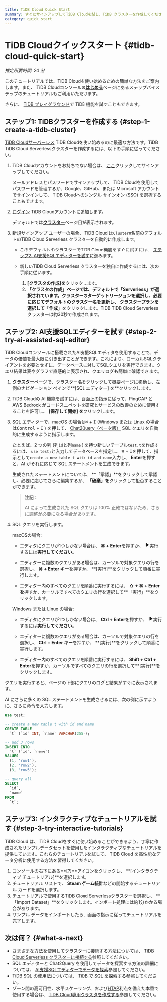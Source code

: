 ```yaml
---
title: TiDB Cloud Quick Start
summary: すぐにサインアップしてTiDB Cloudを試し、TiDB クラスターを作成してください。
category: quick start
---
```


# TiDB Cloudクイックスタート {#tidb-cloud-quick-start}

*推定所要時間: 20 分*

このチュートリアルでは、TiDB Cloudを使い始めるための簡単な方法をご案内します。また、 TiDB Cloudコンソールの[**はじめる**](https://tidbcloud.com/console/getting-started)ページにあるステップバイステップのチュートリアルもご利用いただけます。

さらに、 [TiDB プレイグラウンド](https://play.tidbcloud.com/?utm_source=docs&#x26;utm_medium=tidb_cloud_quick_start)で TiDB 機能を試すこともできます。

## ステップ1: TiDBクラスターを作成する {#step-1-create-a-tidb-cluster}

[TiDB Cloudサーバーレス](/tidb-cloud/select-cluster-tier.md#tidb-cloud-serverless) TiDB Cloudを使い始めるのに最適な方法です。TiDB TiDB Cloud Serverlessクラスターを作成するには、以下の手順に従ってください。

1.  TiDB Cloudアカウントをお持ちでない場合は、 [ここ](https://tidbcloud.com/free-trial)クリックしてサインアップしてください。

    メールアドレスとパスワードでサインアップして、 TiDB Cloudを使用してパスワードを管理するか、Google、GitHub、または Microsoft アカウントでサインインして、 TiDB Cloudへのシングル サインオン (SSO) を選択することもできます。

2.  [ログイン](https://tidbcloud.com/) TiDB Cloudアカウントに追加します。

    デフォルトでは[**クラスター**](https://tidbcloud.com/console/clusters)ページ目が表示されます。

3.  新規サインアップ ユーザーの場合、 TiDB Cloud は`Cluster0`名前のデフォルトのTiDB Cloud Serverless クラスターを自動的に作成します。

    -   このデフォルトのクラスターでTiDB Cloud機能をすぐに試すには、 [ステップ2: AI支援SQLエディターを試す](#step-2-try-ai-assisted-sql-editor)に進みます。
    -   新しいTiDB Cloud Serverless クラスターを独自に作成するには、次の手順に従います。

        1.  **[クラスタの作成]を**クリックします。
        2.  **「クラスタの作成」**ページでは、デフォルトで**「Serverless」**が選択されています。クラスターのターゲットリージョンを選択し、必要に応じてデフォルトのクラスター名を更新し、 [クラスタープラン](/tidb-cloud/select-cluster-tier.md#cluster-plans)を選択して**「作成**」をクリックします。TiDB TiDB Cloud Serverless クラスターは約30秒で作成されます。

## ステップ2: AI支援SQLエディターを試す {#step-2-try-ai-assisted-sql-editor}

TiDB Cloudコンソールに搭載されたAI支援SQLエディタを使用することで、データの価値を最大限に引き出すことができます。これにより、ローカルSQLクライアントを必要とせずに、データベースに対してSQLクエリを実行できます。クエリ結果は表やグラフで直感的に表示され、クエリログも簡単に確認できます。

1.  [**クラスター**](https://tidbcloud.com/console/clusters)ページで、クラスター名をクリックして概要ページに移動し、左側のナビゲーション ペインで**[SQL エディター] を**クリックします。

2.  TiDB Cloudの AI 機能を試すには、画面上の指示に従って、PingCAP と AWS Bedrock がコードスニペットを研究とサービスの改善のために使用することを許可し、 **[保存して開始] を**クリックします。

3.  SQL エディターで、macOS の場合は<kbd>⌘</kbd> + <kbd>I</kbd> (Windows または Linux の場合は<kbd>Control</kbd> + <kbd>I</kbd> ) を押して、 [Chat2Query（ベータ版）](/tidb-cloud/tidb-cloud-glossary.md#chat2query) SQL クエリを自動的に生成するように指示します。

    たとえば、2 つの列 (列`id`と列`name` ) を持つ新しいテーブル`test.t`を作成するには、 `use test;`と入力してデータベースを指定し、 <kbd>⌘</kbd> + <kbd>I</kbd>を押して、指示として`create a new table t with id and name`入力し、 **Enter**を押すと、AI がそれに応じて SQL ステートメントを生成できます。

    生成されたステートメントについては、 **「承認」**をクリックして承認し、必要に応じてさらに編集するか、 **「破棄」を**クリックして拒否することができます。

    > **注記：**
    >
    > AI によって生成された SQL クエリは 100% 正確ではないため、さらに調整が必要になる場合があります。

4.  SQL クエリを実行します。

    <SimpleTab>
     <div label="macOS">

    macOSの場合:

    -   エディタにクエリが1つしかない場合は、 **⌘ + Enter**を押すか、 <svg width="1rem" height="1rem" viewBox="0 0 24 24" fill="none" xmlns="http://www.w3.org/2000/svg"><path d="M6.70001 20.7756C6.01949 20.3926 6.00029 19.5259 6.00034 19.0422L6.00034 12.1205L6 5.33028C6 4.75247 6.00052 3.92317 6.38613 3.44138C6.83044 2.88625 7.62614 2.98501 7.95335 3.05489C8.05144 3.07584 8.14194 3.12086 8.22438 3.17798L19.2865 10.8426C19.2955 10.8489 19.304 10.8549 19.3126 10.8617C19.4069 10.9362 20 11.4314 20 12.1205C20 12.7913 19.438 13.2784 19.3212 13.3725C19.307 13.3839 19.2983 13.3902 19.2831 13.4002C18.8096 13.7133 8.57995 20.4771 8.10002 20.7756C7.60871 21.0812 7.22013 21.0683 6.70001 20.7756Z" fill="currentColor"></path></svg>実行するには**実行してください**。

    -   エディターに複数のクエリがある場合は、カーソルで対象クエリの行を選択し、 **⌘ + Enter キー**を押すか、 **[実行]**をクリックして順番に実行します。

    -   エディター内のすべてのクエリを順番に実行するには、 **⇧ + ⌘ + Enter を**押すか、カーソルですべてのクエリの行を選択して**「実行」**をクリックします。

    </div>

    <div label="Windows/Linux">

    Windows または Linux の場合:

    -   エディタにクエリが1つしかない場合は、 **Ctrl + Enter**を押すか、 <svg width="1rem" height="1rem" viewBox="0 0 24 24" fill="none" xmlns="http://www.w3.org/2000/svg"><path d="M6.70001 20.7756C6.01949 20.3926 6.00029 19.5259 6.00034 19.0422L6.00034 12.1205L6 5.33028C6 4.75247 6.00052 3.92317 6.38613 3.44138C6.83044 2.88625 7.62614 2.98501 7.95335 3.05489C8.05144 3.07584 8.14194 3.12086 8.22438 3.17798L19.2865 10.8426C19.2955 10.8489 19.304 10.8549 19.3126 10.8617C19.4069 10.9362 20 11.4314 20 12.1205C20 12.7913 19.438 13.2784 19.3212 13.3725C19.307 13.3839 19.2983 13.3902 19.2831 13.4002C18.8096 13.7133 8.57995 20.4771 8.10002 20.7756C7.60871 21.0812 7.22013 21.0683 6.70001 20.7756Z" fill="currentColor"></path></svg>実行するには**実行してください**。

    -   エディターに複数のクエリがある場合は、カーソルで対象クエリの行を選択し、 **Ctrl + Enter キー**を押すか、 **[実行]**をクリックして順番に実行します。

    -   エディター内のすべてのクエリを順番に実行するには、 **Shift + Ctrl + Enter**を押すか、カーソルですべてのクエリの行を選択して**[実行]**をクリックします。

    </div>
     </SimpleTab>

クエリを実行すると、ページの下部にクエリのログと結果がすぐに表示されます。

AI にさらに多くの SQL ステートメントを生成させるには、次の例に示すように、さらに命令を入力します。

```sql
use test;

-- create a new table t with id and name 
CREATE TABLE
  `t` (`id` INT, `name` VARCHAR(255));

-- add 3 rows 
INSERT INTO
  `t` (`id`, `name`)
VALUES
  (1, 'row1'),
  (2, 'row2'),
  (3, 'row3');

-- query all
SELECT
  `id`,
  `name`
FROM
  `t`;
```

## ステップ3: インタラクティブなチュートリアルを試す {#step-3-try-interactive-tutorials}

TiDB Cloud は、 TiDB Cloudをすぐに使い始めることができるよう、丁寧に作成されたサンプルデータセットを使用したインタラクティブなチュートリアルを提供しています。これらのチュートリアルを試して、 TiDB Cloud を高性能なデータ分析に使用する方法を習得してください。

1.  コンソールの右下にある**[?]**アイコンをクリックし、 **[インタラクティブ チュートリアル]**を選択します。
2.  チュートリアル リストで、 **Steam ゲーム統計**などの開始するチュートリアル カードを選択します。
3.  チュートリアルで使用するTiDB Cloud Serverlessクラスターを選択し、 **「Import Dataset」**をクリックします。インポート処理には約1分かかる場合があります。
4.  サンプル データをインポートしたら、画面の指示に従ってチュートリアルを完了します。

## 次は何？ {#what-s-next}

-   さまざまな方法を使用してクラスターに接続する方法については、 [TiDB Cloud Serverless クラスターに接続する](/tidb-cloud/connect-to-tidb-cluster-serverless.md)参照してください。
-   SQL エディターと Chat2Query を使用してデータを探索する方法の詳細については、 [AI支援SQLエディターでデータを探索](/tidb-cloud/explore-data-with-chat2query.md)参照してください。
-   TiDB SQL の使用法については、 [TiDB で SQL を探索する](/basic-sql-operations.md)参照してください。
-   ゾーン間の高可用性、水平スケーリング、および[HTAP](https://en.wikipedia.org/wiki/Hybrid_transactional/analytical_processing)利点を備えた本番で使用する場合は、 [TiDB Cloud専用クラスタを作成する](/tidb-cloud/create-tidb-cluster.md)参照してください。
